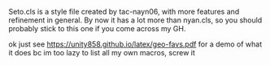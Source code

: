 Seto.cls is a style file created by tac-nayn06, with more features and refinement in general. By now it has a lot more than nyan.cls, so you should probably stick to this one if you come across my GH.

ok just see https://unity858.github.io/latex/geo-favs.pdf for a demo of what it does bc im too lazy to list all my own macros, screw it
